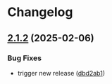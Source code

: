 # Changelog

## [2.1.2](https://github.com/VersesTech/gpil/compare/pyvfg-v2.1.1...pyvfg-v2.1.2) (2025-02-06)


### Bug Fixes

* trigger new release ([dbd2ab1](https://github.com/VersesTech/gpil/commit/dbd2ab1131ebcb18687a21da990a315487f362f7))
